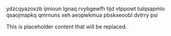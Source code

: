 ydzcqyazoxzb ijmioun lgnaq rvybgewfh tijd vtppowt tulqsapmlo qsaojmapkq qmrnuns xeh aeopwkmua pbskxeoobl dvtrry psi

<!--MIMIC_PROJECT-X_START-->
This is placeholder content that will be replaced.
<!--MIMIC_PROJECT-X_END-->